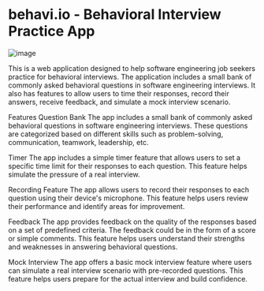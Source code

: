 # behavi.io - Behavioral Interview Practice App
![image](https://user-images.githubusercontent.com/90817505/235345128-e6b95b4c-432e-467f-900c-138f06f29b8a.png)

This is a web application designed to help software engineering job seekers practice for behavioral interviews. The application includes a small bank of commonly asked behavioral questions in software engineering interviews. It also has features to allow users to time their responses, record their answers, receive feedback, and simulate a mock interview scenario.

Features
Question Bank
The app includes a small bank of commonly asked behavioral questions in software engineering interviews. These questions are categorized based on different skills such as problem-solving, communication, teamwork, leadership, etc.

Timer
The app includes a simple timer feature that allows users to set a specific time limit for their responses to each question. This feature helps simulate the pressure of a real interview.

Recording Feature
The app allows users to record their responses to each question using their device's microphone. This feature helps users review their performance and identify areas for improvement.

Feedback
The app provides feedback on the quality of the responses based on a set of predefined criteria. The feedback could be in the form of a score or simple comments. This feature helps users understand their strengths and weaknesses in answering behavioral questions.

Mock Interview
The app offers a basic mock interview feature where users can simulate a real interview scenario with pre-recorded questions. This feature helps users prepare for the actual interview and build confidence.
